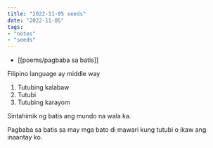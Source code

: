 ```yaml
---
title: "2022-11-05 seeds"
date: "2022-11-05"
tags:
- "notes"
- "seeds"
---
```


- [[poems/pagbaba sa batis]]

Filipino language ay middle way
1. Tutubing kalabaw
2. Tutubi
3. Tutubing karayom

Sintahimik ng batis
ang mundo
na wala ka.

Pagbaba sa batis
sa may mga bato
di mawari
kung tutubi
o ikaw
ang inaantay ko.